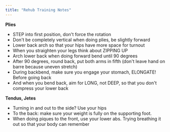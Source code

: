 ```yaml
---
title: "Rehub Training Notes"
---
```

**Plies**
+ STEP into first position, don't force the rotation
+ Don't be completely vertical when doing plies, be slightly forward
+ Lower back arch so that your hips have more space for turnout
+ When you straighten your legs think about ZIPPING UP
+ Arch lower back when doing forward bend until 90 degrees
+ After 90 degrees, round back, put both arms in fifth (don't leave hand on barre because uneven stretch)
+ During backbend, make sure you engage your stomach, ELONGATE! Before going back
+ And when you bend back, aim for LONG, not DEEP, so that you don't compress your lower back

**Tendus, Jetes**
+ Turning in and out to the side? Use your hips
+ To the back: make sure your weight is fully on the supporting foot.
+ When doing piques to the front, use your lower abs. Trying breathing it out so that your body can remember
